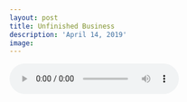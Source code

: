 ```yaml
---
layout: post
title: Unfinished Business
description: 'April 14, 2019'
image:
---
```


<audio controls preload="metadata">
  <source src="https://docs.google.com/uc?export=open&id=11LnhJUM0Fs35I5ZpL7BYpA_rF8FUTMuC" type="audio/mp3">
Your browser does not support the audio element.
</audio>
